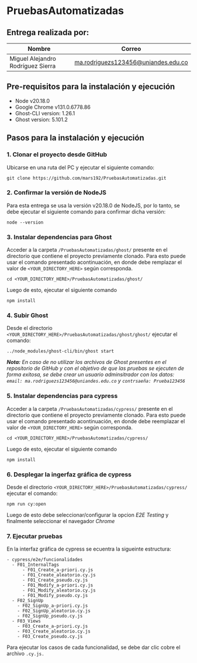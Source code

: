 # PruebasAutomatizadas

## Entrega realizada por:
| Nombre     | Correo                                        |
|--------------------|----------------------------------------------------|
| Miguel Alejandro Rodríguez Sierra | ma.rodriguezs123456@uniandes.edu.co  |

## Pre-requisitos para la instalación y ejecución
* Node v20.18.0
* Google Chrome v131.0.6778.86
* Ghost-CLI version: 1.26.1
* Ghost version: 5.101.2

## Pasos para la instalación y ejecución
### 1. Clonar el proyecto desde GitHub
Ubicarse en una ruta del PC y ejecutar el siguiente comando:

```
git clone https://github.com/mars192/PruebasAutomatizadas.git
```

### 2. Confirmar la versión de NodeJS
Para esta entrega se usa la versión v20.18.0 de NodeJS, por lo tanto, se debe ejecutar el siguiente comando para confirmar dicha versión:

```
node --version
```
### 3. Instalar dependencias para Ghost
Acceder a la carpeta ```/PruebasAutomatizadas/ghost/``` presente en el directorio que contiene el proyecto previamente clonado. Para esto puede usar el comando presentado acontinuación, en donde debe remplazar el valor de ```<YOUR_DIRECTORY_HERE>``` según corresponda.
```
cd <YOUR_DIRECTORY_HERE>/PruebasAutomatizadas/ghost/
```
Luego de esto, ejecutar el siguiente comando
```
npm install
```

### 4. Subir Ghost
Desde el directorio ```<YOUR_DIRECTORY_HERE>/PruebasAutomatizadas/ghost/ghost/``` ejecutar el comando:
```
../node_modules/ghost-cli/bin/ghost start
```
_**Nota:** En caso de no utilizar los archivos de Ghost presentes en el repositorio de GitHub y con el objetivo de que las pruebas se ejecuten de forma exitosa, se debe crear un usuario adminsitrador con los datos: ```email: ma.rodriguezs123456@uniandes.edu.co``` y ```contrsaeña: Prueba123456```_

### 5. Instalar dependencias para cypress
Acceder a la carpeta ```/PruebasAutomatizadas/cypress/``` presente en el directorio que contiene el proyecto previamente clonado. Para esto puede usar el comando presentado acontinuación, en donde debe reemplazar el valor de ```<YOUR_DIRECTORY_HERE>``` según corresponda.
```
cd <YOUR_DIRECTORY_HERE>/PruebasAutomatizadas/cypress/
```
Luego de esto, ejecutar el siguiente comando
```
npm install
```

### 6. Desplegar la ingerfaz gráfica de cypress
Desde el directorio ```<YOUR_DIRECTORY_HERE>/PruebasAutomatizadas/cypress/``` ejecutar el comando:
```
npm run cy:open
```
Luego de esto debe seleccionar/configurar la opcion _E2E Testing_ y finalmente seleccionar el navegador _Chrome_

### 7. Ejecutar pruebas
En la interfaz gráfica de cypress se ecuentra la sigueinte estructura:
```
- cypress/e2e/funcionalidades
  - F01_InternalTags
      - F01_Create_a-priori.cy.js
      - F01_Create_aleatorio.cy.js
      - F01_Create_pseudo.cy.js
      - F01_Modify_a-priori.cy.js
      - F01_Modify_aleatorio.cy.js
      - F01_Modify_pseudo.cy.js
  - F02_SignUp
    - F02_SignUp_a-priori.cy.js
    - F02_SignUp_aleatorio.cy.js
    - F02_SignUp_pseudo.cy.js
  - F03_Views
    - F03_Create_a-priori.cy.js
    - F03_Create_aleatorio.cy.js
    - F03_Create_pseudo.cy.js
```

Para ejecutar los casos de cada funcionalidad, se debe dar clic cobre el archivo ```.cy.js.```
